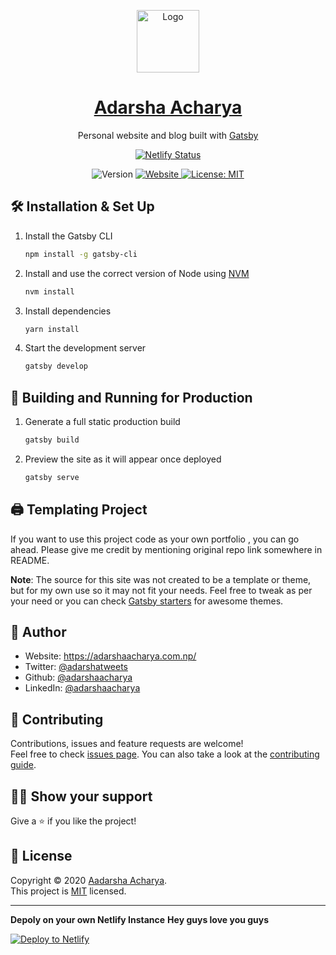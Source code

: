 <p align="center">
 <img alt="Logo" src="https://raw.githubusercontent.com/adarshaacharya/adarshaacharya.com.np/develop/static/images/logo.png?token=AL7P72DHAYWDDPDBO5M5U6C7HJKSQ" width="100" />

 <a href="http://adarshaacharya.com.np/">
	<h1 align="center">Adarsha Acharya</h1>
  </a>
</p>

<p align="center">
  Personal website and blog 
  built with <a href="https://www.gatsbyjs.org/" target="_blank">Gatsby</a>
</p>

<div align="center">

[![Netlify Status](https://api.netlify.com/api/v1/badges/2b27e3a1-ff98-455a-8136-3512a4685fad/deploy-status)](https://app.netlify.com/sites/adarshaacharya/deploys)

</div>

<p align="center">
  <img alt="Version" src="https://img.shields.io/badge/version-2.0-blue.svg?cacheSeconds=2592000" />
     <a href="http://adarshaacharya.com.np/" target="_blank">
    <img alt="Website" src="https://img.shields.io/website?down_message=offline&label=site&up_message=online&url=http%3A%2F%2Fadarshaacharya.com.np" />
  </a>
  <a href="https://github.com/adarshaacharya/adarshaacharya.com.np/blob/master/LICENSE" target="_blank">
    <img alt="License: MIT" src="https://img.shields.io/github/license/adarshaacharya/adarshaacharya.com.np" />
  </a>

</p>

## 🛠 Installation & Set Up

1. Install the Gatsby CLI

   ```sh
   npm install -g gatsby-cli
   ```

2. Install and use the correct version of Node using [NVM](https://github.com/nvm-sh/nvm)

   ```sh
   nvm install
   ```

3. Install dependencies

   ```sh
   yarn install
   ```

4. Start the development server

   ```sh
   gatsby develop
   ```

## 🚀 Building and Running for Production

1. Generate a full static production build

   ```sh
   gatsby build
   ```

1. Preview the site as it will appear once deployed

   ```sh
   gatsby serve
   ```

## 🖨️ Templating Project

If you want to use this project code as your own portfolio , you can go ahead. Please give me credit by mentioning original repo link somewhere in README.

**Note**: The source for this site was not created to be a template or theme, but for my own use so it may not fit your needs. Feel free to tweak as per your need or you can check [Gatsby starters](https://www.gatsbyjs.org/starters/) for awesome themes.

## 👤 Author

- Website: https://adarshaacharya.com.np/
- Twitter: [@adarshatweets](https://twitter.com/adarshatweets)
- Github: [@adarshaacharya](https://github.com/adarshaacharya)
- LinkedIn: [@adarshaacharya](https://linkedin.com/in/adarshaacharya)

## 🤝 Contributing

Contributions, issues and feature requests are welcome!<br />Feel free to check [issues page](https://github.com/gatsbyjs/gatsby/issues). You can also take a look at the [contributing guide](https://github.com/adarshaacharya/adarshaacharya.com.np/blob/master/CONTRIBUTING.md).

## 👏🏻 Show your support

Give a ⭐️ if you like the project!

## 📝 License

Copyright © 2020 [Aadarsha Acharya](https://github.com/adarshaacharya).<br />
This project is [MIT](https://github.com/adarshaacharya/adarshaacharya.com.np/blob/master/LICENSE) licensed.

---

**Depoly on your own Netlify Instance**
**Hey guys love you guys**

[![Deploy to Netlify](https://www.netlify.com/img/deploy/button.svg)](https://app.netlify.com/start/deploy?repository=https://github.com/adarshaacharya/adarshaacharya.com.np)
